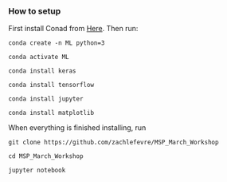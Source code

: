 ### How to setup
First install Conad from [Here](https://conda.io/miniconda.html). Then run:
```
conda create -n ML python=3
```
```
conda activate ML
```
```
conda install keras
```
```
conda install tensorflow
```
```
conda install jupyter
```
```
conda install matplotlib
```
When everything is finished installing, run
```
git clone https://github.com/zachlefevre/MSP_March_Workshop
```
```
cd MSP_March_Workshop
```
```
jupyter notebook
```


